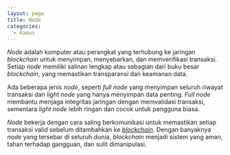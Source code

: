 ```yaml
---
layout: page
title: Node
categories:
  - Kamus
---
```


*Node* adalah komputer atau perangkat yang terhubung ke jaringan *blockchain* untuk menyimpan, menyebarkan, dan memverifikasi transaksi. Setiap *node* memiliki salinan lengkap atau sebagian dari buku besar *blockchain*, yang memastikan transparansi dan keamanan data.

Ada beberapa jenis *node*, seperti *full node* yang menyimpan seluruh riwayat transaksi dan *light node* yang hanya menyimpan data penting. *Full node* membantu menjaga integritas jaringan dengan memvalidasi transaksi, sementara *light node* lebih ringan dan cocok untuk pengguna biasa.

*Node* bekerja dengan cara saling berkomunikasi untuk memastikan setiap transaksi valid sebelum ditambahkan ke [*blockchain*](https://rojocrypto.com/blockchain). Dengan banyaknya *node* yang tersebar di seluruh dunia, *blockchain* menjadi sistem yang aman, tahan terhadap gangguan, dan sulit dimanipulasi.